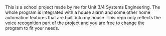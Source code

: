 This is a school project made by me for Unit 3/4 Systems Engineering.
The whole program is integrated with a house alarm and some other home automation features that are built into my house. 
This repo only reflects the voice recognition part of the project and you are free to change the program to fit your needs.
